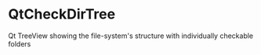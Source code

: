 QtCheckDirTree
==============

Qt TreeView showing the file-system's structure with individually checkable folders
